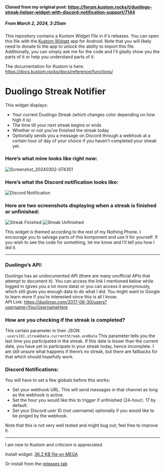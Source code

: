 #### Cloned from my original post: https://forum.kustom.rocks/t/duolingo-streak-helper-widget-with-discord-notification-support/7144

##### From March 2, 2024, 3:25am

This repository contains a _Kustom Widget File_ in it's releases. You can open this file with the [Kustom Widget](https://play.google.com/store/apps/details?id=org.kustom.widget&)
app for Android. Note that you will likely need to donate to the app to unlock the ability to import this file. Additionally, you can simply ask me for the code and I'll gladly
show you the parts of it or help you understand parts of it.

The documentation for Kustom is here: https://docs.kustom.rocks/docs/reference/functions/

# Duolingo Streak Notifier

This widget displays:

- Your current Duolingo Streak (which changes color depending on how high it is)
- The time till your next streak begins or ends
- Whether or not you’ve finished the streak today
- Optionally sends you a message on Discord through a webhook at a certain hour of day of your choice if you haven’t completed your streak yet.

### Here’s what mine looks like right now:

![Screenshot_20240302-074351](https://forumcdn.kustom.rocks/original/2X/7/7ecf47cb341847eecfb13222f55358ea0ca52031.webp)

### Here’s what the Discord notification looks like:

![Discord Notification](https://forumcdn.kustom.rocks/optimized/2X/b/b600332a104aa8316321d270a46f0a787c374462_2_690x170.png)

### Here are two screenshots displaying when a streak is finished or unfinished:
![Streak Finished](https://forumcdn.kustom.rocks/optimized/2X/b/bc8a955cc393f71ef1254f9dc85dc1528780bb97_2_225x500.jpeg)
![Streak Unfinished](https://forumcdn.kustom.rocks/optimized/2X/3/3bd8f463561b6d73a92dd4054d98b20d8b8ccde0_2_225x500.jpeg)

This widget is themed according to the rest of my Nothing Phone. I encourage you to salvage parts of this komponent and use it for yourself. If you wish to see the code for something, let me know and I’ll tell you how I did it.

---

### Duolingo’s API:

Duolingo has an undocumented API (there are many unofficial APIs that attempt to document it). You can access the link I mentioned below while logged in (gives you a lot more data) or you can access it anonymously, which still gives you enough data to do what I did. You might want to Google to learn more if you’re interested since this is all I know.  
API Link: https://duolingo.com/2017-06-30/users?username=YourUsernameHere

### How are you checking if the streak is completed?

This certain parameter in their JSON:  
`.users[0].streakData.currentStreak.endDate`
This parameter tells you the last time you participated in the streak. If this date is lesser than the current date, you have yet to participate in your streak today, hence incomplete. I am still unsure what happens if there’s no streak, but there are fallbacks for that which should hopefully work.

### Discord Notifications:

You will have to set a few globals before this works:

- Set your webhook URL. This will send messages in that channel as long as the webhook is active.
- Set the hour you would like this to trigger if unfinished (24-hour). 17 by default.
- Set your Discord user ID (not username) optionally if you would like to be pinged by the webhook.

Note that this is not very well tested and might bug out; feel free to improve it.

---

I am new to Kustom and criticism is appreciated.

Install widget: [36.2 KB file on MEGA](https://mega.nz/file/6YwTXQYC#heXsg-ycu1HcQfipQKC_veFgpvCQRQZfkxhm5DY6ZaE)

Or install from the [releases tab](https://github.com/SuppliedOrange/DuolingoStreakNotifier/releases/latest)
